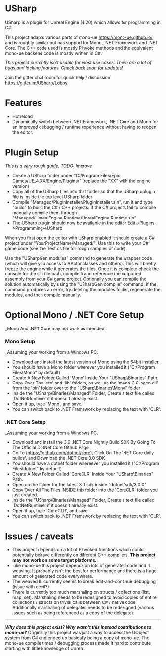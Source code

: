 # USharp

USharp is a plugin for Unreal Engine (4.20) which allows for programming in C#.

This project adapts various parts of mono-ue https://mono-ue.github.io/ and is roughly similar but has support for Mono, .NET Framework and .NET Core. The C++ code used is mostly PInvoke methods and the equivalent mono-ue backend code is [mostly written in C#](https://github.com/pixeltris/USharp/tree/master/Managed/UnrealEngine.Runtime/UnrealEngine.Runtime/Internal).

_This project currently isn't usable for most use cases. There are a lot of bugs and lacking features. [Check back soon for updates!](https://github.com/pixeltris/USharp/projects/2)_

Join the gitter chat room for quick help / discussion https://gitter.im/USharp/Lobby

# Features

- Hotreload
- Dynamically switch between .NET Framework, .NET Core and Mono for an improved debugging / runtime experience without having to reopen the editor.

# Plugin Setup

_This is a very rough guide. TODO: Improve_

- Create a USharp folder under "C:/Program Files/Epic Games/UE_4.XX/Engine/Plugins/" (replace the "XX" with the engine version)
- Copy all of the USharp files into that folder so that the USharp.uplugin file is inside the top level USharp folder
- Compile "Managed/PluginInstaller/PluginInstaller.sln", run it and type "build" to build the C# / C++ projects. If the C# projects fail to compile manually compile them through "Managed/UnrealEngine.Runtime/UnrealEngine.Runtime.sln"
- The USharp plugin should now be available in the editor Edit->Plugins->Programming->USharp

When you first open the editor with USharp enabled it should create a C# project under "YourProjectName/Managed/". Use this to write your C# game code (see the Test.cs file for rough samples of code).

Use the "USharpGen modules" command to generate the wrapper code (which will give you access to AActor classes and others). This will briefly freeze the engine while it generates the files. Once it is complete check the console for the sln file path, compile it and reference the outputted assembly from your C# game project. Optionally
you can compile the solution automatically by using the "USharpGen compile" command. If the command produces an error, try deleting the modules folder, regenerate the modules,
and then compile manually.  

# Optional Mono / .NET Core Setup

_Mono And .NET Core may not work as intended.

### Mono Setup
_Assuming your working from a Windows PC.
- Download and install the latest version of Mono using the 64bit installer.
- You should have a Mono folder wherever you installed it ("C:\Program Files\Mono" by default) 
- Create A New Folder Called 'Mono' Inside Your "USharp\Binaries" Path.
- Copy Over The 'etc' and 'lib' folders, as well as the 'mono-2.0-sgen.dll' from the 'bin' folder over to the "USharp\Binaries\Mono" folder
- Inside the "USharp\Binaries\Managed" Folder, Create a text file called 'DotNetRuntime' if it doesn't already exist.
- Open it up, type 'Mono', and save.
- You can switch back to .NET Framework by replacing the text with 'CLR'.

### .NET Core Setup
_Assuming your working from a Windows PC.
- Download and install the 3.0 .NET Core Nightly Build SDK By Going To The Official DotNet Core Github Page
- Go To (https://github.com/dotnet/core), Click On The 'NET Core daily builds', and Download the .NET Core 3.0 SDK
- You should have a dotnet folder whereever you installed it ("C:\Program Files\dotnet" by default)
- Create A New Folder Called 'CoreCLR' Inside Your "USharp\Binaries" Path.
- Open up the folder for the latest 3.0 sdk inside "dotnet/sdk/3.0.X"
- Copy Over All The Files INSIDE this folder into the 'CoreCLR' folder you just created.
- Inside the "USharp\Binaries\Managed" Folder, Create a text file called 'DotNetRuntime' if it doesn't already exist.
- Open it up, type 'CoreCLR', and save.
- You can switch back to .NET Framework by replacing the text with 'CLR'.

# Issues / caveats

- This project depends on a lot of PInvoked functions which could potentially behave differently on different C++ compilers. **This project may not work on some target platforms.**
- Like mono-ue this project depends on lots of generated code and IL weaving. It probably isn't the best for performance and there is a huge amount of generated code everywhere.
- The weaved IL currently seems to break edit-and-continue debugging (issue with cecil?)
- There is currently too much marshaling on structs / collections (list, map, set). Marshaling needs to be redesigned to avoid copies of entire collections / structs on trivial calls between C# / native code. Additionally marshaling of delegates needs to be redesigned (various issues such as being referenced as a copy of the delegate).

---

**_Why does this project exist? Why wasn't this instead contributions to mono-ue?_** Originally this project was just a way to access the UObject system from C# and ended up basically being a copy of mono-ue. The mono-ue compile times / debugging process made it hard to contribute starting with little knowledge of Unreal.
